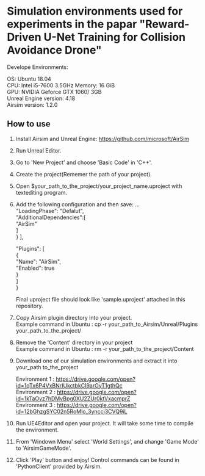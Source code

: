 # Simulation environments used for experiments in the papar "Reward-Driven U-Net Training for Collision Avoidance Drone"

Develope Environments:

OS: Ubuntu 18.04  
CPU: Intel i5-7600 3.5GHz
Memory: 16 GiB  
GPU: NVIDIA Geforce GTX 1060/ 3GB  
Unreal Engine version: 4.18  
Airsim version: 1.2.0  

## How to use

1. Install Airsim and Unreal Engine: https://github.com/microsoft/AirSim  
2. Run Unreal Editor.  
3. Go to 'New Project' and choose 'Basic Code' in 'C++'.  
4. Create the project(Rememer the path of your project).  
5. Open $your_path_to_the_project/your_project_name.uproject with textediting program.  
6. Add the following configuration and then save:
...  
"LoadingPhase": "Defalut",  
"AdditionalDependencies":[  
      "AirSim"  
      ]  
   }
   ],

   "Plugins": [  
        {  
              "Name": "AirSim",  
              "Enabled": true  
        }  
    ]  
   }  
 
   Final uproject file should look like 'sample.uproject' attached in this repository.  
 7. Copy Airsim plugin directory into your project.    
 Example command in Ubuntu : cp -r your_path_to_Airsim/Unreal/Plugins your_path_to_the_project/  
 8. Remove the 'Content' directory in your project  
 Example command in Ubuntu : rm -r your_path_to_the_project/Content  
 9. Download one of our simulation environments and extract it into your_path to_the_project 
 
     Environment 1 : https://drive.google.com/open?id=1qTx6P4VxBNrIUkctbkCI9arOyT1gthQc  
     Environment 2 : https://drive.google.com/open?id=1kTaOvz7hDMvBpg0XU2ZUr0ktVxacmprZ  
     Environment 3 : https://drive.google.com/open?id=12bGhzgSYC02n5RoMlo_3ynccj3CVQ9iL  
 
 10. Run UE4Editor and open your project. It will take some time to compile the environment.  
 
 11. From 'Windown Menu' select 'World Settings', and change 'Game Mode' to 'AirsimGameMode'.   
 
 12. Click 'Play' button and enjoy! Control commands can be found in 'PythonClient' provided by Airsim.



